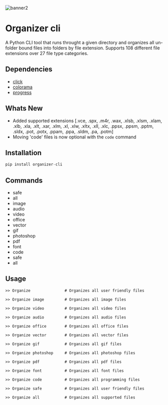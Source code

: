 ![banner2](https://user-images.githubusercontent.com/60890281/96827963-495ec000-1469-11eb-8848-2a4b64cb66be.png)


# Organizer cli
A Python CLI tool that runs throught a given directory and organizes all un-folder bound files into folders by file extension.
Supports 108 different file extensions over 27 file type categories.

## Dependencies
* [click](https://pypi.org/project/click8/)
* [colorama](https://pypi.org/project/colorama/)
* [progress](https://pypi.org/project/progress/)

## Whats New
* Added supported extensions [.vce, .spx, .m4r, .wax, .xlsb, .xlsm, .xlam,
              .xlb, .xla, .xlt, .xar, .xlm, .xl, .xlw, .xltx, .xll, .xlc, .ppsx, .ppsm,
                   .pptm, .sldx, .pot, .potx, .ppam, .ppa, .sldm, .pa, .potm]
* Moving 'code' files is now optional with the `code` command


## Installation
```python
pip install organizer-cli
```

## Commands

* safe
* all
* image
* audio
* video
* office
* vector
* gif
* photoshop
* pdf
* font
* code
* safe
* all


## Usage 
```text
>> Organize               # Organizes all user friendly files
```
```text
>> Organize image         # Organizes all image files
```
```text
>> Organize video         # Organizes all video files
```
```text
>> Organize audio         # Organizes all audio files
```
```text
>> Organize office        # Organizes all office files
```
```text
>> Organize vector        # Organizes all vector files
```
```text
>> Organize gif           # Organizes all gif files
```
```text
>> Organize photoshop     # Organizes all photoshop files
```
```text
>> Organize pdf           # Organizes all pdf files
```
```text
>> Organize font          # Organizes all font files
```
```text
>> Organize code          # Organizes all programming files
```
```text
>> Organize safe          # Organizes all user friendly files
```
```text
>> Organize all           # Organizes all supported files
```
